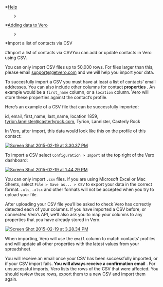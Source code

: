 *[Help](/help)

        ❯
        
*[Adding data to Vero](/help/adding-data-to-vero)

        ❯
        
*Import a list of contacts via CSV
    
#Import a list of contacts via CSVYou can add or update contacts in Vero using CSV.

You can only import CSV files up to 50,000 rows. For files larger than this, please email support@getvero.com and we will help you import your data.

To succesfully import a CSV you must have at least a list of contacts’ email addresses. You can also include other columns for contact 
**properties**
. An example would be a `first_name` column, or a `location` column. Vero will store these properties against the contact’s profile.

Here’s an example of a CSV file that can be successfully imported:

id, email, first_name, last_name, location
1859, tyrion.lannister@casterlyrock.com, Tyrion, Lannister, Casterly Rock

In Vero, after import, this data would look like this on the profile of this contact:

[![Screen Shot 2015-02-19 at 3.30.37 PM](https://www.getvero.com/wp-content/uploads/2015/02/Screen-Shot-2015-02-19-at-3.30.37-PM.png)](http://www.getvero.com/wp-content/uploads/2015/02/Screen-Shot-2015-02-19-at-3.30.37-PM.png)

To import a CSV select `Configuration > Import` at the top right of the Vero dashboard:

[![Screen Shot 2015-02-19 at 1.44.29 PM](https://www.getvero.com/wp-content/uploads/2015/02/Screen-Shot-2015-02-19-at-1.44.29-PM.png)](http://www.getvero.com/wp-content/uploads/2015/02/Screen-Shot-2015-02-19-at-1.44.29-PM.png)

You can only import `.csv` files. If you are using Microsoft Excel or Mac Sheets, select `File > Save as... > CSV` to export your data in the correct format. `.xls`, `.xlsx` and other formats will not be accepted when you try to upload your file.

After uploading your CSV file you’ll be asked to check Vero has correctly detected each of your columns. If you have imported a CSV before, or connected Vero’s API, we’ll also ask you to map your columns to any properties that you have already stored in Vero.

[![Screen Shot 2015-02-19 at 3.28.34 PM](https://www.getvero.com/wp-content/uploads/2015/02/Screen-Shot-2015-02-19-at-3.28.34-PM.png)](http://www.getvero.com/wp-content/uploads/2015/02/Screen-Shot-2015-02-19-at-3.28.34-PM.png)

When importing, Vero will use the `email` column to match contacts’ profiles and will update all other properties with the latest values from your spreadsheet.

You will receive an email once your CSV has been successfully imported, or if your CSV import fails. 
**You will always receive a confirmation email**
. For unsuccessful imports, Vero lists the rows of the CSV that were affected. You should review these rows, export them to a new CSV and import them again.